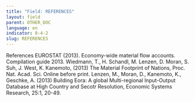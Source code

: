 ```yaml
---
title: "Field: REFERENCES"
layout: field
parent: OTHER_DOC
language: en
indicator: 8-4-2
slug: REFERENCES
---
```

References
EUROSTAT (2013). Economy-wide material flow accounts. Compilation guide 2013.
Wiedmann, T., H. Schandl, M. Lenzen, D. Moran, S. Suh, J. West, K. Kanemoto, (2013) The Material Footprint of Nations, Proc. Nat. Acad. Sci. Online before print.
Lenzen, M., Moran, D., Kanemoto, K., Geschke, A. (2013) Building Eora: A global Multi-regional Input-Output Database at High Country and Secotr Resolution, Economic Systems Research, 25:1, 20-49.